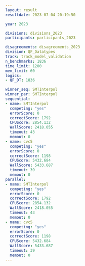 ```yaml
---
layout: result
resultdate: 2023-07-04 20:19:50

year: 2023

divisions: divisions_2023
participants: participants_2023

disagreements: disagreements_2023
division: QF_Datatypes
track: track_model_validation
n_benchmarks: 1836
time_limit: 1200
mem_limit: 60
logics:
- QF_DT: 1836

winner_seq: SMTInterpol
winner_par: SMTInterpol
sequential:
- name: SMTInterpol
  competing: "yes"
  errorScore: 0
  correctScore: 1792
  CPUScore: 2854.132
  WallScore: 2418.055
  timeout: 43
  memout: 0
- name: cvc5
  competing: "yes"
  errorScore: 0
  correctScore: 1198
  CPUScore: 5432.684
  WallScore: 5433.687
  timeout: 39
  memout: 0
parallel:
- name: SMTInterpol
  competing: "yes"
  errorScore: 0
  correctScore: 1792
  CPUScore: 2854.132
  WallScore: 2418.055
  timeout: 43
  memout: 0
- name: cvc5
  competing: "yes"
  errorScore: 0
  correctScore: 1198
  CPUScore: 5432.684
  WallScore: 5433.687
  timeout: 39
  memout: 0
---
```

